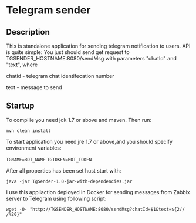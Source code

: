 # Telegram sender
## Description
This is standalone application for sending telegram notification to users.
API is quite simple:
You just should send get request to TGSENDER_HOSTNAME:8080/sendMsg with parameters "chatId" and "text", where

chatid - telegram chat identifecation number

text - message to send

## Startup
To complile you need jdk 1.7 or above and maven. Then run:

`mvn clean install`

To start application you need jre 1.7 or above,and you should specify environment variables:

`TGNAME=BOT_NAME`
`TGTOKEN=BOT_TOKEN`

After all properties has been set hust start with:

`java -jar TgSender-1.0-jar-with-dependencies.jar`

I use this appliaction deployed in Docker for sending messages from Zabbix server to Telegram using following script:

```#!/bin/bash
wget -O- "http://TGSENDER_HOSTNAME:8080/sendMsg?chatId=$1&text=${2// /%20}"
```

